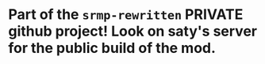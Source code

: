 # Part of the `srmp-rewritten` **PRIVATE** github project! Look on saty's server for the public build of the mod.